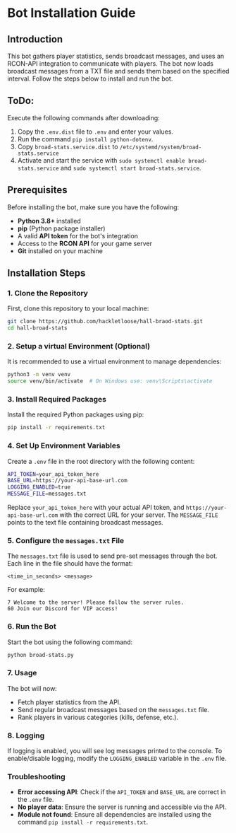 # Bot Installation Guide

## Introduction

This bot gathers player statistics, sends broadcast messages, and uses an RCON-API integration to communicate with players. The bot now loads broadcast messages from a TXT file and sends them based on the specified interval. Follow the steps below to install and run the bot.

## ToDo:
Execute the following commands after downloading:
1. Copy the `.env.dist` file to `.env` and enter your values.
2. Run the command `pip install python-dotenv`.
3. Copy `broad-stats.service.dist` to `/etc/systemd/system/broad-stats.service`
4. Activate and start the service with `sudo systemctl enable broad-stats.service` and `sudo systemctl start broad-stats.service`.

## Prerequisites

Before installing the bot, make sure you have the following:

- **Python 3.8+** installed
- **pip** (Python package installer)
- A valid **API token** for the bot's integration
- Access to the **RCON API** for your game server
- **Git** installed on your machine

## Installation Steps

### 1. Clone the Repository

First, clone this repository to your local machine:

```bash
git clone https://github.com/hackletloose/hall-braod-stats.git
cd hall-broad-stats
```

### 2. Setup a virtual Environment (Optional)

It is recommended to use a virtual environment to manage dependencies:

```bash
python3 -m venv venv
source venv/bin/activate  # On Windows use: venv\Scripts\activate
```

### 3. Install Required Packages

Install the required Python packages using pip:

```bash
pip install -r requirements.txt
```

### 4. Set Up Environment Variables

Create a `.env` file in the root directory with the following content:

```bash
API_TOKEN=your_api_token_here
BASE_URL=https://your-api-base-url.com
LOGGING_ENABLED=true
MESSAGE_FILE=messages.txt
```

Replace `your_api_token_here` with your actual API token, and `https://your-api-base-url.com` with the correct URL for your server. The `MESSAGE_FILE` points to the text file containing broadcast messages.

### 5. Configure the `messages.txt` File

The `messages.txt` file is used to send pre-set messages through the bot. Each line in the file should have the format:

```
<time_in_seconds> <message>
```

For example:

```
7 Welcome to the server! Please follow the server rules.
60 Join our Discord for VIP access!
```

### 6. Run the Bot

Start the bot using the following command:

```bash
python broad-stats.py
```

### 7. Usage

The bot will now:

- Fetch player statistics from the API.
- Send regular broadcast messages based on the `messages.txt` file.
- Rank players in various categories (kills, defense, etc.).

### 8. Logging

If logging is enabled, you will see log messages printed to the console. To enable/disable logging, modify the `LOGGING_ENABLED` variable in the `.env` file.

### Troubleshooting

- **Error accessing API**: Check if the `API_TOKEN` and `BASE_URL` are correct in the `.env` file.
- **No player data**: Ensure the server is running and accessible via the API.
- **Module not found**: Ensure all dependencies are installed using the command `pip install -r requirements.txt`.

